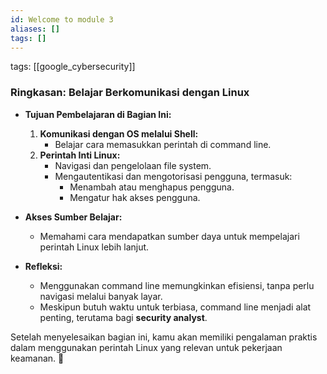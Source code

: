 ```yaml
---
id: Welcome to module 3
aliases: []
tags: []
---
```


tags: [[google_cybersecurity]]

### Ringkasan: **Belajar Berkomunikasi dengan Linux**

- **Tujuan Pembelajaran di Bagian Ini:**

  1. **Komunikasi dengan OS melalui Shell:**
     - Belajar cara memasukkan perintah di command line.
  2. **Perintah Inti Linux:**
     - Navigasi dan pengelolaan file system.
     - Mengautentikasi dan mengotorisasi pengguna, termasuk:
       - Menambah atau menghapus pengguna.
       - Mengatur hak akses pengguna.

- **Akses Sumber Belajar:**

  - Memahami cara mendapatkan sumber daya untuk mempelajari perintah Linux lebih lanjut.

- **Refleksi:**
  - Menggunakan command line memungkinkan efisiensi, tanpa perlu navigasi melalui banyak layar.
  - Meskipun butuh waktu untuk terbiasa, command line menjadi alat penting, terutama bagi **security analyst**.

Setelah menyelesaikan bagian ini, kamu akan memiliki pengalaman praktis dalam menggunakan perintah Linux yang relevan untuk pekerjaan keamanan. 🚀
